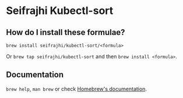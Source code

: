 # Seifrajhi Kubectl-sort

## How do I install these formulae?

`brew install seifrajhi/kubectl-sort/<formula>`

Or `brew tap seifrajhi/kubectl-sort` and then `brew install <formula>`.

## Documentation

`brew help`, `man brew` or check [Homebrew's documentation](https://docs.brew.sh).
